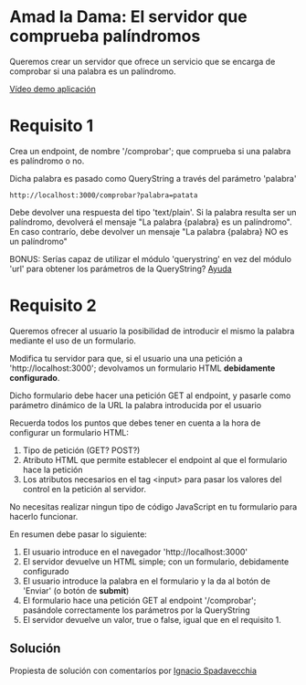 # Amad la Dama: El servidor que comprueba palíndromos

Queremos crear un servidor que ofrece un servicio que se encarga de comprobar si una palabra es un palíndromo.

[Vídeo demo aplicación](https://oscarm.tinytake.com/tt/NTQxODQ0OF8xNjk0NDM5Ng)

# Requisito 1

Crea un endpoint, de nombre '/comprobar'; que comprueba si una palabra es palíndromo o no.

Dicha palabra es pasado como QueryString a través del parámetro 'palabra'

```
http://localhost:3000/comprobar?palabra=patata
```

Debe devolver una respuesta del tipo 'text/plain'. Si la palabra resulta ser un palíndromo, devolverá el mensaje "La palabra {palabra} es un palíndromo". En caso contrarío, debe devolver un mensaje "La palabra {palabra} NO es un palíndromo"

BONUS: Serías capaz de utilizar el módulo 'querystring' en vez del módulo 'url' para obtener los parámetros de la QueryString? [Ayuda](https://www.javatpoint.com/nodejs-query-string)

# Requisito 2

Queremos ofrecer al usuario la posibilidad de introducir el mismo la palabra mediante el uso de un formulario.

Modifica tu servidor para que, si el usuario una una petición a 'http://localhost:3000'; devolvamos un formulario HTML **debidamente configurado**.

Dicho formulario debe hacer una petición GET al endpoint, y pasarle como parámetro dinámico de la URL la palabra introducida por el usuario

Recuerda todos los puntos que debes tener en cuenta a la hora de configurar un formulario HTML:

1. Tipo de petición (GET? POST?)
2. Atributo HTML que permite establecer el endpoint al que el formulario hace la petición
3. Los atributos necesarios en el tag \<input> para pasar los valores del control en la petición al servidor. 

No necesitas realizar ningun tipo de código JavaScript en tu formulario para hacerlo funcionar.

En resumen debe pasar lo siguiente:

1. El usuario introduce en el navegador 'http://localhost:3000'
2. El servidor devuelve un HTML simple; con un formulario, debidamente configurado
3. El usuario introduce la palabra en el formulario y la da al botón de 'Enviar' (o botón de __submit__)
4. El formulario hace una petición GET al endpoint '/comprobar'; pasándole correctamente los parámetros por la QueryString
5. El servidor devuelve un valor, true o false, igual que en el requisito 1.

## Solución

Propiesta de solución con comentaríos por [Ignacio Spadavecchia](https://github.com/Ignacio-Spadavecchia/node-servidor-palindroma)
